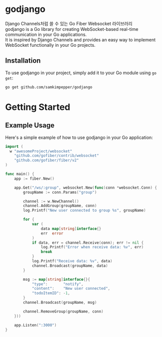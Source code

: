 # godjango
Django Channels처럼 쓸 수 있는 Go Fiber Websocket 라이브러리  
godjango is a Go library for creating WebSocket-based real-time communication in your Go applications.  
It is inspired by Django Channels and provides an easy way to implement WebSocket functionally in your Go projects.

## Installation
To use godjango in your project, simply add it to your Go module using `go get`:
```sh
go get github.com/samkimpepper/godjango
```

# Getting Started
## Example Usage
Here's a simple example of how to use godjango in your Go application:
```go
import (
  w "awesomeProject/websocket"
	"github.com/gofiber/contrib/websocket"
	"github.com/gofiber/fiber/v2"
)

func main() {
	app := fiber.New()

	app.Get("/ws/:group", websocket.New(func(conn *websocket.Conn) {
		groupName := conn.Params("group")

		channel := w.NewChannel()
		channel.AddGroup(groupName, conn)
		log.Printf("New user connected to group %s", groupName)

		for {
			var (
				data map[string]interface{}
				err  error
			)
			if data, err = channel.Receive(conn); err != nil {
				log.Printf("Error when receive data: %v", err)
				break
			}
			log.Printf("Receive data: %v", data)
			channel.Broadcast(groupName, data)
		}

		msg := map[string]interface{}{
			"type":       "notify",
			"content":    "New user connected",
			"todoItemID": -1,
		}
		channel.Broadcast(groupName, msg)

		channel.RemoveGroup(groupName, conn)
	}))

	app.Listen(":3000")
}
```
